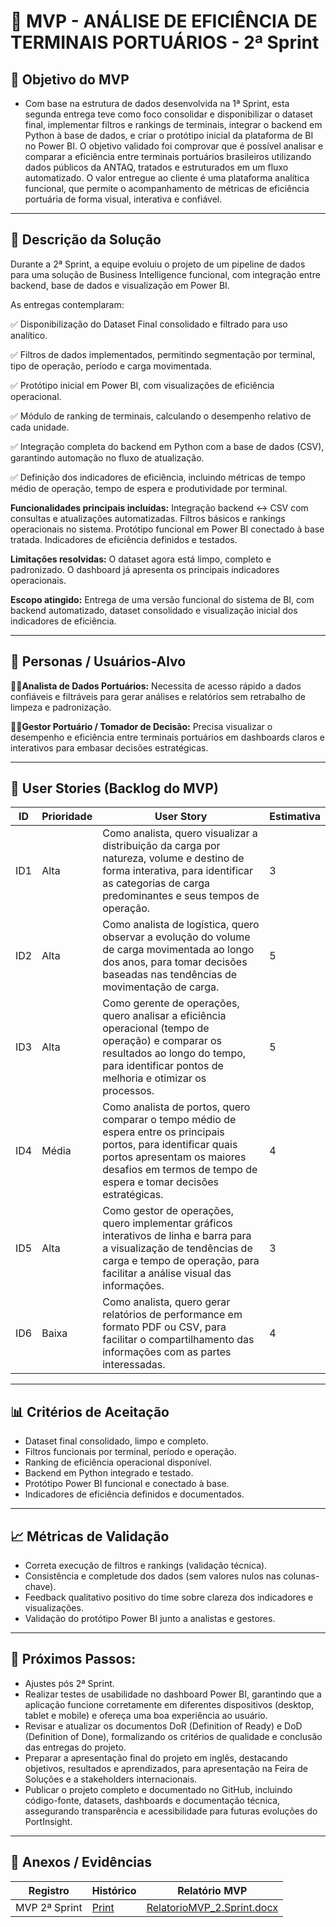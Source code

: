 # 📌 MVP - ANÁLISE DE EFICIÊNCIA DE TERMINAIS PORTUÁRIOS - 2ª Sprint

## 🎯 Objetivo do MVP
- Com base na estrutura de dados desenvolvida na 1ª Sprint, esta segunda entrega teve como foco consolidar e disponibilizar o dataset final, implementar filtros e rankings de terminais, integrar o backend em Python à base de dados, e criar o protótipo inicial da plataforma de BI no Power BI.
O objetivo validado foi comprovar que é possível analisar e comparar a eficiência entre terminais portuários brasileiros utilizando dados públicos da ANTAQ, tratados e estruturados em um fluxo automatizado.
O valor entregue ao cliente é uma plataforma analítica funcional, que permite o acompanhamento de métricas de eficiência portuária de forma visual, interativa e confiável.

---

## 📝 Descrição da Solução
Durante a 2ª Sprint, a equipe evoluiu o projeto de um pipeline de dados para uma solução de Business Intelligence funcional, com integração entre backend, base de dados e visualização em Power BI.

As entregas contemplaram:

✅ Disponibilização do Dataset Final consolidado e filtrado para uso analítico.

✅ Filtros de dados implementados, permitindo segmentação por terminal, tipo de operação, período e carga movimentada.

✅ Protótipo inicial em Power BI, com visualizações de eficiência operacional.

✅ Módulo de ranking de terminais, calculando o desempenho relativo de cada unidade.

✅ Integração completa do backend em Python com a base de dados (CSV), garantindo automação no fluxo de atualização.

✅ Definição dos indicadores de eficiência, incluindo métricas de tempo médio de operação, tempo de espera e produtividade por terminal.

**Funcionalidades principais incluídas:**
Integração backend ↔ CSV com consultas e atualizações automatizadas.
Filtros básicos e rankings operacionais no sistema.
Protótipo funcional em Power BI conectado à base tratada.
Indicadores de eficiência definidos e testados.

**Limitações resolvidas:**
O dataset agora está limpo, completo e padronizado.
O dashboard já apresenta os principais indicadores operacionais.

**Escopo atingido:**
Entrega de uma versão funcional do sistema de BI, com backend automatizado, dataset consolidado e visualização inicial dos indicadores de eficiência.
  
---

## 👥 Personas / Usuários-Alvo
👩‍💻**Analista de Dados Portuários:**
Necessita de acesso rápido a dados confiáveis e filtráveis para gerar análises e relatórios sem retrabalho de limpeza e padronização.

**👨‍✈️Gestor Portuário / Tomador de Decisão:**
Precisa visualizar o desempenho e eficiência entre terminais portuários em dashboards claros e interativos para embasar decisões estratégicas.

---

## 🔑 User Stories (Backlog do MVP)
| ID  | Prioridade   | User Story | Estimativa |
|-----|-----------------------------------------------------------------------------|------------|------------|
| ID1| Alta           | Como analista, quero visualizar a distribuição da carga por natureza, volume e destino de forma interativa, para identificar as categorias de carga predominantes e seus tempos de operação.                         | 3              | 2
| ID2 | Alta           | Como analista de logística, quero observar a evolução do volume de carga movimentada ao longo dos anos, para tomar decisões baseadas nas tendências de movimentação de carga.                                        | 5              | 2
| ID3 | Alta           | Como gerente de operações, quero analisar a eficiência operacional (tempo de operação) e comparar os resultados ao longo do tempo, para identificar pontos de melhoria e otimizar os processos.                      | 5              | 2
| ID4 | Média          | Como analista de portos, quero comparar o tempo médio de espera entre os principais portos, para identificar quais portos apresentam os maiores desafios em termos de tempo de espera e tomar decisões estratégicas. | 4              | 2
| ID5 | Alta           | Como gestor de operações, quero implementar gráficos interativos de linha e barra para a visualização de tendências de carga e tempo de operação, para facilitar a análise visual das informações.                         | 3             | 2
| ID6 | Baixa          | Como analista, quero gerar relatórios de performance em formato PDF ou CSV, para facilitar o compartilhamento das informações com as partes interessadas.                                                            | 4              | 2

---


## 📊 Critérios de Aceitação
- Dataset final consolidado, limpo e completo.
- Filtros funcionais por terminal, período e operação.
- Ranking de eficiência operacional disponível.
- Backend em Python integrado e testado.
- Protótipo Power BI funcional e conectado à base.
- Indicadores de eficiência definidos e documentados.

---

## 📈 Métricas de Validação
- Correta execução de filtros e rankings (validação técnica).
- Consistência e completude dos dados (sem valores nulos nas colunas-chave).
- Feedback qualitativo positivo do time sobre clareza dos indicadores e visualizações.
- Validação do protótipo Power BI junto a analistas e gestores.
  
---

## 🚀 Próximos Passos:
- Ajustes pós 2ª Sprint.
- Realizar testes de usabilidade no dashboard Power BI, garantindo que a aplicação funcione corretamente em diferentes dispositivos (desktop, tablet e mobile) e ofereça uma boa experiência ao usuário.
- Revisar e atualizar os documentos DoR (Definition of Ready) e DoD (Definition of Done), formalizando os critérios de qualidade e conclusão das entregas do projeto.
- Preparar a apresentação final do projeto em inglês, destacando objetivos, resultados e aprendizados, para apresentação na Feira de Soluções e a stakeholders internacionais.
- Publicar o projeto completo e documentado no GitHub, incluindo código-fonte, datasets, dashboards e documentação técnica, assegurando transparência e acessibilidade para futuras evoluções do PortInsight.

---

## 📂 Anexos / Evidências
| Registro          |  Histórico | Relatório MVP|
|-------------------|-----------|-----------|
| MVP 2ª Sprint |  [Print](../docs%20evidences/rg2.md) |  [RelatorioMVP_2.Sprint.docx](https://github.com/user-attachments/files/23279780/RelatorioMVP_2.Sprint.docx) |
